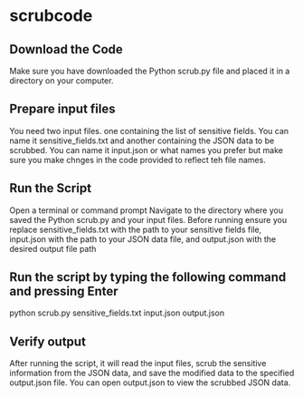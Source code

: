 # scrubcode

## Download the Code
Make sure you have downloaded the Python scrub.py file and placed it in a directory on your computer.

## Prepare input files
You need two input files. one containing the list of sensitive fields. You can name it sensitive_fields.txt and another containing the JSON data to be scrubbed. 
You can name it input.json or what names you prefer but make sure you make chnges in the code provided to reflect teh file names.

## Run the Script
Open a terminal or command prompt
Navigate to the directory where you saved the Python scrub.py and your input files.
Before running ensure you replace sensitive_fields.txt with the path to your sensitive fields file, input.json with the path to your JSON data file, and output.json with the desired output file path

## Run the script by typing the following command and pressing Enter
python scrub.py sensitive_fields.txt input.json output.json

## Verify output
After running the script, it will read the input files, scrub the sensitive information from the JSON data, and save the modified data to the specified output.json file.
You can open output.json to view the scrubbed JSON data.
